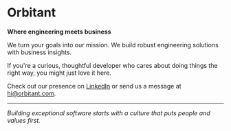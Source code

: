 # Orbitant

**Where engineering meets business**


We turn your goals into our mission. We build robust engineering solutions with business insights.

If you're a curious, thoughtful developer who cares about doing things the right way, you might just love it here.

Check out our presence on [LinkedIn](https://www.linkedin.com/company/orbitant/) or send us a message at <a href="mailto:hi@orbitant.com">hi@orbitant.com</a>.

---

*Building exceptional software starts with a culture that puts people and values first.*
